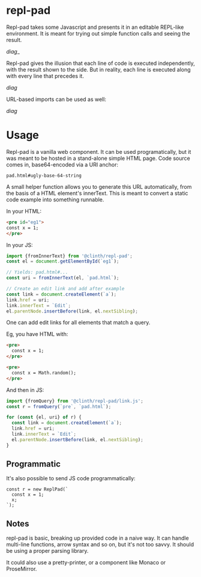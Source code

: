 # repl-pad

Repl-pad takes some Javascript and presents it in an editable REPL-like environment. It is meant for trying out simple function calls and seeing the result.

_diag__

Repl-pad gives the illusion that each line of code is executed independently, with the result shown to the side. But in reality, each line is executed along with every line that precedes it.

_diag_

URL-based imports can be used as well:

_diag_

# Usage

Repl-pad is a vanilla web component. It can be used programatically, but it was meant to be hosted in a stand-alone simple HTML page. Code source comes in, base64-encoded via a URI anchor:

```
pad.html#ugly-base-64-string
```

A small helper function allows you to generate this URL automatically, from the basis of a HTML element's innerText. This is meant to convert a static code example into something runnable.

In your HTML:

```html
<pre id="eg1">
const x = 1;
</pre>
```

In your JS:

```js
import {fromInnerText} from '@clinth/repl-pad';
const el = document.getElementById(`eg1`);

// Yields: pad.html#...
const uri = fromInnerText(el, `pad.html`);

// Create an edit link and add after example
const link = document.createElement(`a`);
link.href = uri;
link.innerText = `Edit`;
el.parentNode.insertBefore(link, el.nextSibling);
```

One can add edit links for all elements that match a query.

Eg, you have HTML with:

```html
<pre>
  const x = 1;
</pre>

<pre>
  const x = Math.random();
</pre>
```

And then in JS:

```js
import {fromQuery} from '@clinth/repl-pad/link.js';
const r = fromQuery(`pre`, `pad.html`);

for (const {el, uri} of r) {
  const link = document.createElement(`a`);
  link.href = uri;
  link.innerText = `Edit`;
  el.parentNode.insertBefore(link, el.nextSibling);
}
```

## Programmatic

It's also possible to send JS code programmatically:

```
const r = new ReplPad(`
  const x = 1;
  x;
`);
```

## Notes

repl-pad is basic, breaking up provided code in a naive way. It can handle multi-line functions, arrow syntax and so on, but it's not too savvy. It should be using a proper parsing library.

It could also use a pretty-printer, or a component like Monaco or ProseMirror.

